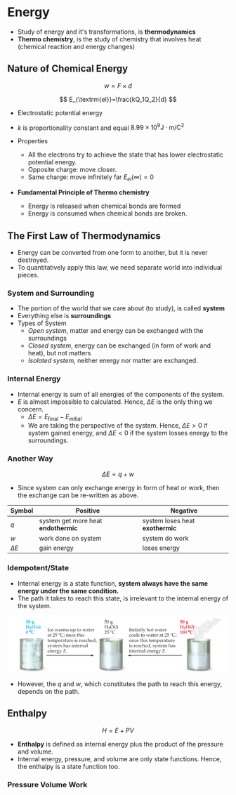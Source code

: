# Energy

- Study of energy and it's transformations, is **thermodynamics**
- **Thermo chemistry**, is the study of chemistry that involves heat (chemical reaction and energy changes)

## Nature of Chemical Energy

$$
w=F\times d
$$

$$
E_{\textrm{el}}=\frac{kQ_1Q_2}{d}
$$

- Electrostatic potential energy
- $k$ is proportionality constant and equal $8.99\times 10^9\textrm{J}\cdot \textrm{m}/\textrm{C}^2$

- Properties
  - All the electrons try to achieve the state that has lower electrostatic potential energy.
  - Opposite charge: move closer.
  - Same charge: move infinitely far $E_{el}(\infty)=0$
- **Fundamental Principle of Thermo chemistry**
  - Energy is released when chemical bonds are formed
  - Energy is consumed when chemical bonds are broken.

## The First Law of Thermodynamics

- Energy can be converted from one form to another, but it is never destroyed.
- To quantitatively apply this law, we need separate world into individual pieces.

### System and Surrounding

- The portion of the world that we care about (to study), is called **system**
- Everything else is **surroundings**
- Types of System
  - *Open system*, matter and energy can be exchanged with the surroundings
  - *Closed system*, energy can be exchanged (in form of work and heat), but not matters
  - *Isolated system*, neither energy nor matter are exchanged.

### Internal Energy

- Internal energy is sum of all energies of the components of the system.
- $E$ is almost impossible to calculated. Hence, $\Delta E$ is the only thing we concern.
  - $\Delta E = E_{\textrm{final}}-E_{\textrm{initial}}$
  - We are taking the perspective of the system. Hence, $\Delta E >0$ if system gained energy, and $\Delta E < 0$ if the system losses energy to the surroundings.

### Another Way

$$
\Delta E=q+w
$$

- Since system can only exchange energy in form of heat or work, then the exchange can be re-written as above.

| Symbol     | Positive                             | Negative                         |
| ---------- | ------------------------------------ | -------------------------------- |
| $q$        | system get more heat **endothermic** | system loses heat **exothermic** |
| $w$        | work done on system                  | system do work                   |
| $\Delta E$ | gain energy                          | loses energy                     |

### Idempotent/State

- Internal energy is a state function, **system always have the same energy under the same condition.** 
- The path it takes to reach this state, is irrelevant to the internal energy of the system.

![image-20220718103318907](assets/image-20220718103318907.png)

- However, the $q$ and $w$, which constitutes the path to reach this energy, depends on the path.

## Enthalpy

$$
H=E+PV
$$

- **Enthalpy** is defined as internal energy plus the product of the pressure and volume. 
- Internal energy, pressure, and volume are only state functions. Hence, the enthalpy is a state function too. 

### Pressure Volume Work

